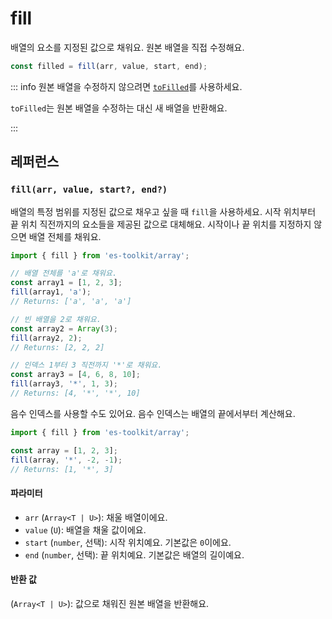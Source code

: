 # fill

배열의 요소를 지정된 값으로 채워요. 원본 배열을 직접 수정해요.

```typescript
const filled = fill(arr, value, start, end);
```

::: info 원본 배열을 수정하지 않으려면 [`toFilled`](./toFilled.md)를 사용하세요.

`toFilled`는 원본 배열을 수정하는 대신 새 배열을 반환해요.

:::

## 레퍼런스

### `fill(arr, value, start?, end?)`

배열의 특정 범위를 지정된 값으로 채우고 싶을 때 `fill`을 사용하세요. 시작 위치부터 끝 위치 직전까지의 요소들을 제공된 값으로 대체해요. 시작이나 끝 위치를 지정하지 않으면 배열 전체를 채워요.

```typescript
import { fill } from 'es-toolkit/array';

// 배열 전체를 'a'로 채워요.
const array1 = [1, 2, 3];
fill(array1, 'a');
// Returns: ['a', 'a', 'a']

// 빈 배열을 2로 채워요.
const array2 = Array(3);
fill(array2, 2);
// Returns: [2, 2, 2]

// 인덱스 1부터 3 직전까지 '*'로 채워요.
const array3 = [4, 6, 8, 10];
fill(array3, '*', 1, 3);
// Returns: [4, '*', '*', 10]
```

음수 인덱스를 사용할 수도 있어요. 음수 인덱스는 배열의 끝에서부터 계산해요.

```typescript
import { fill } from 'es-toolkit/array';

const array = [1, 2, 3];
fill(array, '*', -2, -1);
// Returns: [1, '*', 3]
```

#### 파라미터

- `arr` (`Array<T | U>`): 채울 배열이에요.
- `value` (`U`): 배열을 채울 값이에요.
- `start` (`number`, 선택): 시작 위치예요. 기본값은 `0`이에요.
- `end` (`number`, 선택): 끝 위치예요. 기본값은 배열의 길이예요.

#### 반환 값

(`Array<T | U>`): 값으로 채워진 원본 배열을 반환해요.
